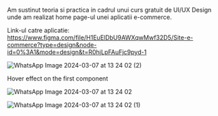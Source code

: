 Am sustinut teoria si practica in cadrul unui curs gratuit de UI/UX Design unde am realizat home page-ul unei aplicatii e-commerce.

Link-ul catre aplicatie: https://www.figma.com/file/H1EuElDbU9AWXqwMwf32D5/Site-e-commerce?type=design&node-id=0%3A1&mode=design&t=R0hjLpFAuFjc9pyd-1


![WhatsApp Image 2024-03-07 at 13 24 02 (2)](https://github.com/cristianamihu/Site-e-commerce---home-page/assets/128689630/429f30fd-ed24-47cc-96cc-65e4719695f2)



Hover effect on the first component

![WhatsApp Image 2024-03-07 at 13 24 02](https://github.com/cristianamihu/Site-e-commerce---home-page/assets/128689630/98c1e819-0b5b-40c8-ba70-a474381dc51a)

![WhatsApp Image 2024-03-07 at 13 24 02 (1)](https://github.com/cristianamihu/Site-e-commerce---home-page/assets/128689630/f3aad698-d19a-47f8-b20a-67ef384e04e4) 
